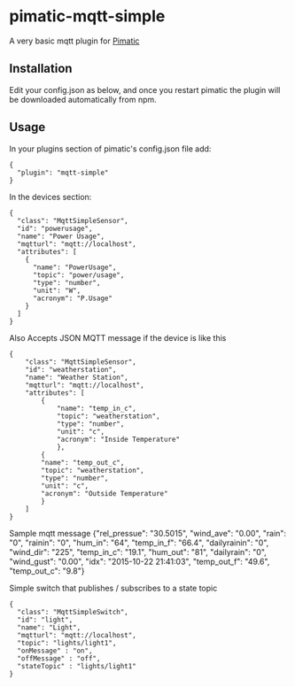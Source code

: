 pimatic-mqtt-simple
===================

A very basic mqtt plugin for [Pimatic](http://www.pimatic.org/)

Installation
------------
Edit your config.json as below, and once you restart pimatic the plugin will be downloaded automatically from npm.


Usage
-----
In your plugins section of pimatic's config.json file add:

    {
      "plugin": "mqtt-simple"
    }

In the devices section:

    {
      "class": "MqttSimpleSensor",
      "id": "powerusage",
      "name": "Power Usage",
      "mqtturl": "mqtt://localhost",
      "attributes": [
        {
          "name": "PowerUsage",
          "topic": "power/usage",
          "type": "number",
          "unit": "W",
          "acronym": "P.Usage"
        }
      ]
    }
   
Also Accepts JSON MQTT message if the device is like this

    {
        "class": "MqttSimpleSensor",
        "id": "weatherstation",
        "name": "Weather Station",
        "mqtturl": "mqtt://localhost",
        "attributes": [
            {
                "name": "temp_in_c",
                "topic": "weatherstation",
                "type": "number",
                "unit": "c",
                "acronym": "Inside Temperature"
                },
            {
            "name": "temp_out_c",
            "topic": "weatherstation",
            "type": "number",
            "unit": "c",
            "acronym": "Outside Temperature"
            }
        ]
    }

Sample mqtt message
{"rel_pressue": "30.5015", "wind_ave": "0.00", "rain": "0", "rainin": "0", "hum_in": "64", "temp_in_f": "66.4", "dailyrainin": "0", "wind_dir": "225", "temp_in_c": "19.1", "hum_out": "81", "dailyrain": "0", "wind_gust": "0.00", "idx": "2015-10-22 21:41:03", "temp_out_f": "49.6", "temp_out_c": "9.8"}

Simple switch that publishes / subscribes to a state topic

    {
      "class": "MqttSimpleSwitch",
      "id": "light",
      "name": "Light",
      "mqtturl": "mqtt://localhost",
      "topic": "lights/light1",
      "onMessage" : "on",
      "offMessage" : "off",
      "stateTopic" : "lights/light1"
    }



